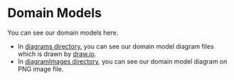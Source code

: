 # Domain Models

You can see our domain models here.  
- In [diagrams directory](https://github.com/2021-caucse-software-engineering/enhanced-library-management/tree/main/docs/DomainModels/diagrams), you can see our domain model diagram files which is drawn by [draw.io](https://app.diagrams.net/).
- In [diagramImages directory](https://github.com/2021-caucse-software-engineering/enhanced-library-management/tree/main/docs/DomainModels/diagramImages), you can see our domain model diagram on PNG image file.
